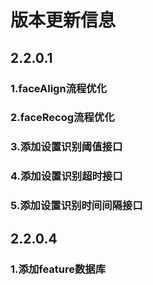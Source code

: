 # 版本更新信息
## 2.2.0.1
### 1.faceAlign流程优化
### 2.faceRecog流程优化
### 3.添加设置识别阈值接口
### 4.添加设置识别超时接口
### 5.添加设置识别时间间隔接口
## 2.2.0.4
### 1.添加feature数据库

